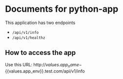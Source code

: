 # Documents for python-app

This application has two endpoints
- `/api/v1/info`
- `/api/v1/healthz`

## How to access the app
Use this URL: http://${{values.app_name}}-${{values.app_env}}.test.com/api/v1/info
